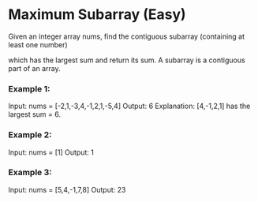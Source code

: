 # Maximum Subarray (Easy)

Given an integer array nums, find the contiguous subarray (containing at least one number) 

which has the largest sum and return its sum. A subarray is a contiguous part of an array.

 

### Example 1:
Input: nums = [-2,1,-3,4,-1,2,1,-5,4]
Output: 6
Explanation: [4,-1,2,1] has the largest sum = 6.


### Example 2:
Input: nums = [1]
Output: 1


### Example 3:
Input: nums = [5,4,-1,7,8]
Output: 23